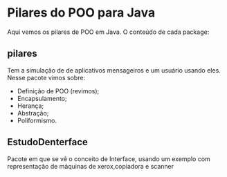 # Pilares do POO para Java
Aqui vemos os pilares de POO em Java. 
O conteúdo de cada package:

## pilares
Tem a simulação de de aplicativos mensageiros e um usuário usando eles.
Nesse pacote vimos sobre:
- Definição de POO (revimos);
- Encapsulamento;
- Herança;
- Abstração;
- Poliformismo.

## EstudoDenterface 
Pacote em que se vê o conceito de Interface, usando um exemplo com representação de máquinas de xerox,copiadora e scanner

